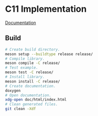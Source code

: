 # C11 Implementation

[Documentation](https://doc.qu1x.dev/trackball/c11)

## Build

```sh
# Create build directory.
meson setup --buildtype release release/
# Compile library.
meson compile -C release/
# Test example.
meson test -C release/
# Install library.
meson install -C release/
# Create documentation.
doxygen
# Open documentation.
xdg-open doc/html/index.html
# Clean generated files.
git clean -Xdf
```
